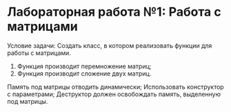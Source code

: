 # Лабораторная работа №1: Работа с матрицами
Условие задачи:
Создать класс, в котором реализовать функции для работы с матрицами.
1) Функция производит перемножение матриц;
2) Функция производит сложение двух матриц.

Память под матрицы отводить динамически; Использовать конструктор с параметрами; Деструктор должен освобождать память, выделенную под матрицы.
